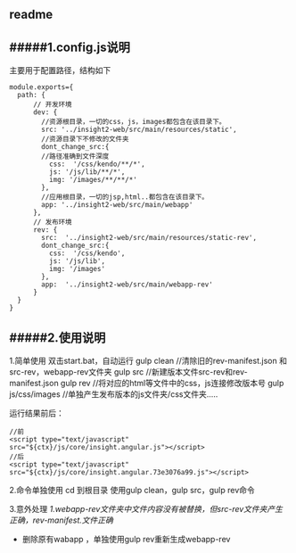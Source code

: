 readme
-----
#####1.config.js说明
----
主要用于配置路径，结构如下
```
module.exports={
  path: {
      // 开发环境
      dev: {
		//资源根目录，一切的css，js，images都包含在该目录下。
        src: '../insight2-web/src/main/resources/static',
        //资源目录下不修改的文件夹
		dont_change_src:{
		//路径准确到文件深度
          css:  '/css/kendo/**/*',
          js: '/js/lib/**/*',
          img: '/images/**/**/*'
        },
		//应用根目录，一切的jsp,html..都包含在该目录下。
        app: '../insight2-web/src/main/webapp'
      },
      // 发布环境
      rev: {
        src:  '../insight2-web/src/main/resources/static-rev',
        dont_change_src:{
          css:  '/css/kendo',
          js: '/js/lib',
          img: '/images'
        },
        app:  '../insight2-web/src/main/webapp-rev'
      }
  }
}

```

#####2.使用说明
----
1.简单使用
双击start.bat，自动运行
gulp clean //清除旧的rev-manifest.json 和src-rev，webapp-rev文件夹
gulp src  //新建版本文件src-rev和rev-manifest.json
gulp rev  //将对应的html等文件中的css，js连接修改版本号
gulp js/css/images //单独产生发布版本的js文件夹/css文件夹.....

运行结果前后：
```
//前
<script type="text/javascript" src="${ctx}/js/core/insight.angular.js"></script>
//后
<script type="text/javascript" src="${ctx}/js/core/insight.angular.73e3076a99.js"></script>

```

2.命令单独使用
cd 到根目录 使用gulp clean，gulp src，gulp rev命令



3.意外处理
*1.webapp-rev文件夹中文件内容没有被替换，但src-rev文件夹产生正确，rev-manifest.文件正确*
- 删除原有wabapp ，单独使用gulp rev重新生成webapp-rev
